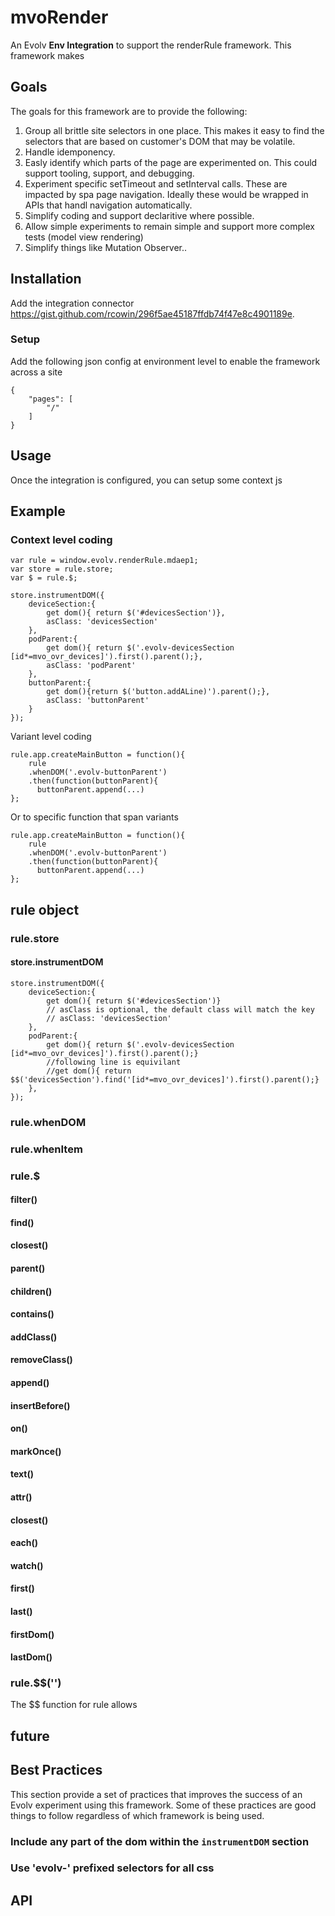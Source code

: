 # mvoRender

An Evolv **Env Integration** to support the renderRule framework. This framework makes 

## Goals
The goals for this framework are to provide the following:
1. Group all brittle site selectors in one place. This makes it easy to find the selectors that are based on customer's DOM that may be volatile. 
2. Handle idemponency.
3. Easly identify which parts of the page are experimented on. This could support tooling, support, and debugging.
4. Experiment specific setTimeout and setInterval calls. These are impacted by spa page navigation. Ideally these would be wrapped in APIs that handl navigation automatically. 
5. Simplify coding and support declaritive where possible.
6. Allow simple experiments to remain simple and support more complex tests (model view rendering)
7. Simplify things like Mutation Observer..

## Installation
Add the integration connector https://gist.github.com/rcowin/296f5ae45187ffdb74f47e8c4901189e.

### Setup
Add the following json config at environment level to enable the framework across a site
```
{
    "pages": [
        "/"
    ]
}
```

## Usage
Once the integration is configured, you can setup some context js 


## Example

### Context level coding
```
var rule = window.evolv.renderRule.mdaep1;
var store = rule.store;
var $ = rule.$;

store.instrumentDOM({
    deviceSection:{
        get dom(){ return $('#devicesSection')},
        asClass: 'devicesSection'
    },
    podParent:{
        get dom(){ return $('.evolv-devicesSection [id*=mvo_ovr_devices]').first().parent();},
        asClass: 'podParent'
    },
    buttonParent:{
        get dom(){return $('button.addALine)').parent();},
        asClass: 'buttonParent'
    }
});
```

Variant level coding

```
rule.app.createMainButton = function(){
    rule
    .whenDOM('.evolv-buttonParent')
    .then(function(buttonParent){
      buttonParent.append(...)
};
```

Or to specific function that span variants

```
rule.app.createMainButton = function(){
    rule
    .whenDOM('.evolv-buttonParent')
    .then(function(buttonParent){
      buttonParent.append(...)
};
```

## rule object

### rule.store

#### store.instrumentDOM

```
store.instrumentDOM({
    deviceSection:{
        get dom(){ return $('#devicesSection')}
        // asClass is optional, the default class will match the key
        // asClass: 'devicesSection'
    },
    podParent:{
        get dom(){ return $('.evolv-devicesSection [id*=mvo_ovr_devices]').first().parent();}
        //following line is equivilant
        //get dom(){ return $$('devicesSection').find('[id*=mvo_ovr_devices]').first().parent();}
    },
});
```

### rule.whenDOM

### rule.whenItem


### rule.$


#### filter()

#### find()

#### closest()

#### parent()

#### children()

#### contains()

#### addClass()

#### removeClass()

#### append()
#### insertBefore()
#### on()
#### markOnce()
#### text()
#### attr()
#### closest()
#### each()
#### watch()
#### first()
#### last()
#### firstDom()
#### lastDom()

### rule.$$('<instrument key>')
The $$ function for rule allows 
    

## future

## Best Practices
This section provide a set of practices that improves the success of an Evolv experiment using this framework. Some of these practices are good things to follow regardless of which framework is being used.

### Include any part of the dom within the `instrumentDOM` section

### Use 'evolv-' prefixed selectors for all css


## API

